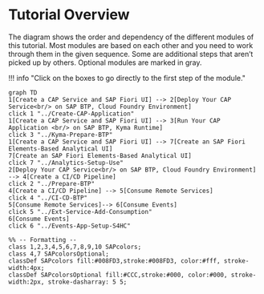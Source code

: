 # Tutorial Overview

The diagram shows the order and dependency of the different modules of this tutorial. Most modules are based on each other and you need to work through them in the given sequence. Some are additional steps that aren’t picked up by others. Optional modules are marked in gray.

!!! info "Click on the boxes to go directly to the first step of the module."

```mermaid
graph TD
1[Create a CAP Service and SAP Fiori UI] --> 2[Deploy Your CAP Service<br/> on SAP BTP, Cloud Foundry Environment]
click 1 "../Create-CAP-Application"
1[Create a CAP Service and SAP Fiori UI] --> 3[Run Your CAP Application <br/> on SAP BTP, Kyma Runtime]
click 3 "../Kyma-Prepare-BTP"
1[Create a CAP Service and SAP Fiori UI] --> 7[Create an SAP Fiori Elements-Based Analytical UI]
7[Create an SAP Fiori Elements-Based Analytical UI]
click 7 "../Analytics-Setup-Use"
2[Deploy Your CAP Service<br/> on SAP BTP, Cloud Foundry Environment] --> 4[Create a CI/CD Pipeline]
click 2 "../Prepare-BTP"
4[Create a CI/CD Pipeline] --> 5[Consume Remote Services]
click 4 "../CI-CD-BTP"
5[Consume Remote Services]--> 6[Consume Events]
click 5 "../Ext-Service-Add-Consumption"
6[Consume Events]
click 6 "../Events-App-Setup-S4HC"

%% -- Formatting --
class 1,2,3,4,5,6,7,8,9,10 SAPcolors;
class 4,7 SAPcolorsOptional;
classDef SAPcolors fill:#008FD3,stroke:#008FD3, color:#fff, stroke-width:4px;
classDef SAPcolorsOptional fill:#CCC,stroke:#000, color:#000, stroke-width:2px, stroke-dasharray: 5 5;
```
